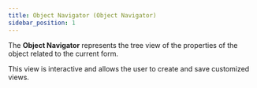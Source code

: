 ```yaml
---
title: Object Navigator (Object Navigator)
sidebar_position: 1
---
```


The **Object Navigator** represents the tree view of the properties of the object related to the current form.

This view is interactive and allows the user to create and save customized views.